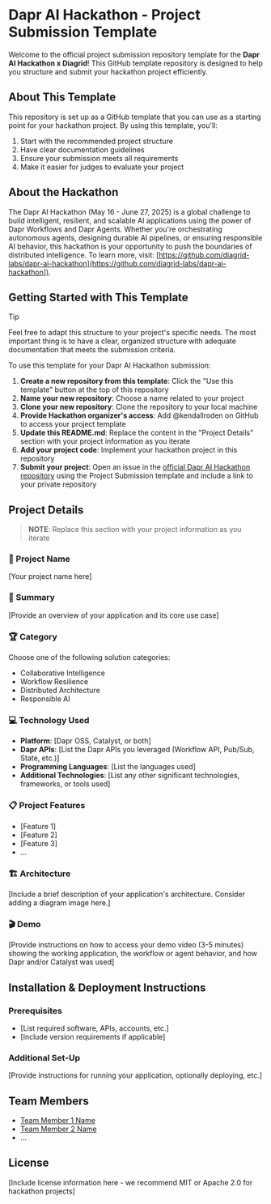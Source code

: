 # Dapr AI Hackathon - Project Submission Template

Welcome to the official project submission repository template for the **Dapr AI Hackathon x Diagrid**! This GitHub template repository is designed to help you structure and submit your hackathon project efficiently.

## About This Template

This repository is set up as a GitHub template that you can use as a starting point for your hackathon project. By using this template, you'll:

1. Start with the recommended project structure
2. Have clear documentation guidelines
3. Ensure your submission meets all requirements
4. Make it easier for judges to evaluate your project

## About the Hackathon

The Dapr AI Hackathon (May 16 - June 27, 2025) is a global challenge to build intelligent, resilient, and scalable AI applications using the power of Dapr Workflows and Dapr Agents. Whether you're orchestrating autonomous agents, designing durable AI pipelines, or ensuring responsible AI behavior, this hackathon is your opportunity to push the boundaries of distributed intelligence. To learn more, visit: [https://github.com/diagrid-labs/dapr-ai-hackathon](https://github.com/diagrid-labs/dapr-ai-hackathon]).

## Getting Started with This Template

> [!TIP]
> Feel free to adapt this structure to your project's specific needs. The most important thing is to have a clear, organized structure with adequate documentation that meets the submission criteria.

To use this template for your Dapr AI Hackathon submission:

1. **Create a new repository from this template**: Click the "Use this template" button at the top of this repository
1. **Name your new repository**: Choose a name related to your project
1. **Clone your new repository**: Clone the repository to your local machine
1. **Provide Hackathon organizer's access**: Add @kendallroden on GitHub to access your project template
1. **Update this README.md**: Replace the content in the "Project Details" section with your project information as you iterate
1. **Add your project code**: Implement your hackathon project in this repository
1. **Submit your project**: Open an issue in the [official Dapr AI Hackathon repository](https://github.com/diagrid-labs/dapr-ai-hackathon) using the Project Submission template and include a link to your private repository

## Project Details

> **NOTE**: Replace this section with your project information as you iterate

### 🚀 Project Name

[Your project name here]

### 📝 Summary

[Provide an overview of your application and its core use case]

### 🏆 Category

Choose one of the following solution categories:

- Collaborative Intelligence
- Workflow Resilience
- Distributed Architecture
- Responsible AI

### 💻 Technology Used

- **Platform**: [Dapr OSS, Catalyst, or both]
- **Dapr APIs**: [List the Dapr APIs you leveraged (Workflow API, Pub/Sub, State, etc.)]
- **Programming Languages**: [List the languages used]
- **Additional Technologies**: [List any other significant technologies, frameworks, or tools used]

### 📋 Project Features

- [Feature 1]
- [Feature 2]
- [Feature 3]
- ...

### 🏗️ Architecture

[Include a brief description of your application's architecture. Consider adding a diagram image here.]

### 🎬 Demo

[Provide instructions on how to access your demo video (3-5 minutes) showing the working application, the workflow or agent behavior, and how Dapr and/or Catalyst was used]

## Installation & Deployment Instructions

### Prerequisites

- [List required software, APIs, accounts, etc.]
- [Include version requirements if applicable]

### Additional Set-Up

[Provide instructions for running your application, optionally deploying, etc.]

## Team Members

- [Team Member 1 Name](https://github.com/username1)
- [Team Member 2 Name](https://github.com/username2)
- ...

## License

[Include license information here - we recommend MIT or Apache 2.0 for hackathon projects]